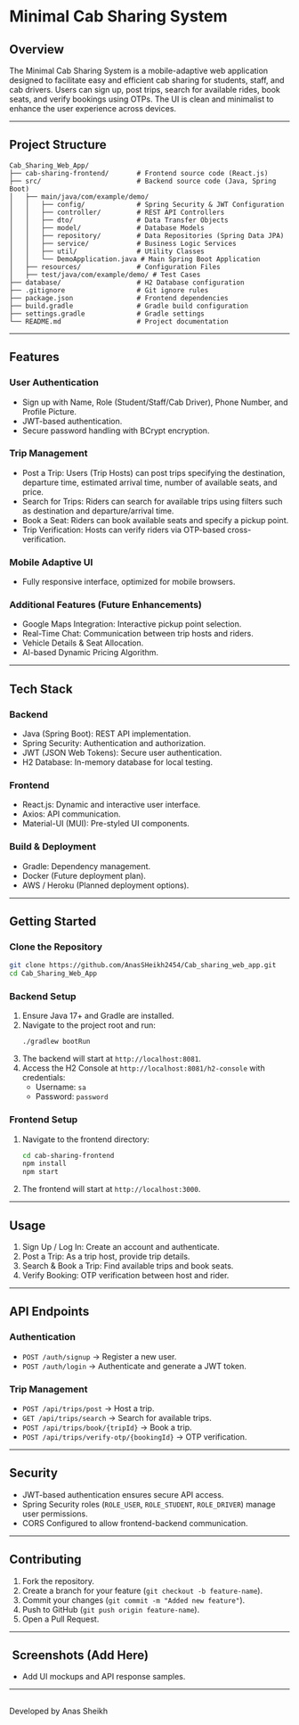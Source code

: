 # Minimal Cab Sharing System

## Overview

The Minimal Cab Sharing System is a mobile-adaptive web application designed to facilitate easy and efficient cab sharing for students, staff, and cab drivers. Users can sign up, post trips, search for available rides, book seats, and verify bookings using OTPs. The UI is clean and minimalist to enhance the user experience across devices.

---

## Project Structure

```
Cab_Sharing_Web_App/
├── cab-sharing-frontend/       # Frontend source code (React.js)
├── src/                        # Backend source code (Java, Spring Boot)
│   ├── main/java/com/example/demo/
│   │   ├── config/             # Spring Security & JWT Configuration
│   │   ├── controller/         # REST API Controllers
│   │   ├── dto/                # Data Transfer Objects
│   │   ├── model/              # Database Models
│   │   ├── repository/         # Data Repositories (Spring Data JPA)
│   │   ├── service/            # Business Logic Services
│   │   ├── util/               # Utility Classes
│   │   └── DemoApplication.java # Main Spring Boot Application
│   ├── resources/              # Configuration Files
│   ├── test/java/com/example/demo/ # Test Cases
├── database/                   # H2 Database configuration
├── .gitignore                  # Git ignore rules
├── package.json                # Frontend dependencies
├── build.gradle                # Gradle build configuration
├── settings.gradle             # Gradle settings
└── README.md                   # Project documentation
```

---

## Features

### User Authentication

- Sign up with Name, Role (Student/Staff/Cab Driver), Phone Number, and Profile Picture.
- JWT-based authentication.
- Secure password handling with BCrypt encryption.

### Trip Management

- Post a Trip: Users (Trip Hosts) can post trips specifying the destination, departure time, estimated arrival time, number of available seats, and price.
- Search for Trips: Riders can search for available trips using filters such as destination and departure/arrival time.
- Book a Seat: Riders can book available seats and specify a pickup point.
- Trip Verification: Hosts can verify riders via OTP-based cross-verification.

### Mobile Adaptive UI

- Fully responsive interface, optimized for mobile browsers.

### Additional Features (Future Enhancements)

- Google Maps Integration: Interactive pickup point selection.
- Real-Time Chat: Communication between trip hosts and riders.
- Vehicle Details & Seat Allocation.
- AI-based Dynamic Pricing Algorithm.

---

## Tech Stack

### Backend

- Java (Spring Boot): REST API implementation.
- Spring Security: Authentication and authorization.
- JWT (JSON Web Tokens): Secure user authentication.
- H2 Database: In-memory database for local testing.

### Frontend

- React.js: Dynamic and interactive user interface.
- Axios: API communication.
- Material-UI (MUI): Pre-styled UI components.

### Build & Deployment

- Gradle: Dependency management.
- Docker (Future deployment plan).
- AWS / Heroku (Planned deployment options).

---

## Getting Started

### Clone the Repository

```bash
git clone https://github.com/AnasSHeikh2454/Cab_sharing_web_app.git
cd Cab_Sharing_Web_App
```

### Backend Setup

1. Ensure Java 17+ and Gradle are installed.
2. Navigate to the project root and run:
   ```bash
   ./gradlew bootRun
   ```
3. The backend will start at `http://localhost:8081`.
4. Access the H2 Console at `http://localhost:8081/h2-console` with credentials:
   - Username: `sa`
   - Password: `password`

### Frontend Setup

1. Navigate to the frontend directory:
   ```bash
   cd cab-sharing-frontend
   npm install
   npm start
   ```
2. The frontend will start at `http://localhost:3000`.

---

## Usage

1. Sign Up / Log In: Create an account and authenticate.
2. Post a Trip: As a trip host, provide trip details.
3. Search & Book a Trip: Find available trips and book seats.
4. Verify Booking: OTP verification between host and rider.

---

## API Endpoints

### Authentication

- `POST /auth/signup` → Register a new user.
- `POST /auth/login` → Authenticate and generate a JWT token.

### Trip Management

- `POST /api/trips/post` → Host a trip.
- `GET /api/trips/search` → Search for available trips.
- `POST /api/trips/book/{tripId}` → Book a trip.
- `POST /api/trips/verify-otp/{bookingId}` → OTP verification.

---

## Security

- JWT-based authentication ensures secure API access.
- Spring Security roles (`ROLE_USER`, `ROLE_STUDENT`, `ROLE_DRIVER`) manage user permissions.
- CORS Configured to allow frontend-backend communication.

---

## Contributing

1. Fork the repository.
2. Create a branch for your feature (`git checkout -b feature-name`).
3. Commit your changes (`git commit -m "Added new feature"`).
4. Push to GitHub (`git push origin feature-name`).
5. Open a Pull Request.

---

##  Screenshots (Add Here)

- Add UI mockups and API response samples.

---

##

Developed by Anas Sheikh 

